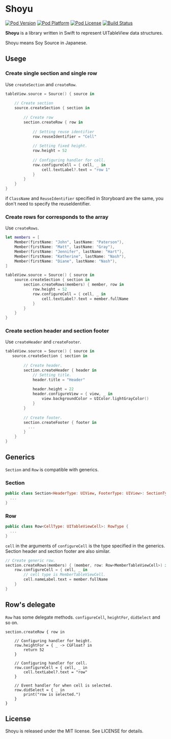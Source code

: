 # Shoyu

[![Pod Version](http://img.shields.io/cocoapods/v/Shoyu.svg?style=flat)](http://cocoadocs.org/docsets/Shoyu/)
[![Pod Platform](http://img.shields.io/cocoapods/p/Shoyu.svg?style=flat)](http://cocoadocs.org/docsets/Shoyu/)
[![Pod License](http://img.shields.io/cocoapods/l/Shoyu.svg?style=flat)](http://opensource.org/licenses/MIT)
[![Build Status](https://travis-ci.org/yukiasai/Shoyu.svg?branch=master)](https://travis-ci.org/yukiasai/Shoyu)


**Shoyu** is a library written in Swift to represent UITableView data structures.

Shoyu means Soy Source in Japanese.

## Usege

### Create single section and single row

Use `createSection` and `createRow`.

``` swift
tableView.source = Source() { source in
    
    // Create section
    source.createSection { section in
        
        // Create row
        section.createRow { row in
            
            // Setting reuse identifier
            row.reuseIdentifier = "Cell"
            
            // Setting fixed height.
            row.height = 52
            
            // Configuring handler for cell.
            row.configureCell = { cell, _ in
                cell.textLabel?.text = "row 1"
            }
        }
    }
}
```

if `ClassName` and `ReuseIdentifier` specified in Storyboard are the same, you don't need to specify the reuseIdentifier.

### Create rows for corresponds to the array

Use `createRows`.

``` swift
let members = [
    Member(firstName: "John", lastName: "Paterson"),
    Member(firstName: "Matt", lastName: "Gray"),
    Member(firstName: "Jennifer", lastName: "Hart"),
    Member(firstName: "Katherine", lastName: "Nash"),
    Member(firstName: "Diane", lastName: "Nash"),
]

tableView.source = Source() { source in
    source.createSection { section in
        section.createRows(members) { member, row in
            row.height = 52
            row.configureCell = { cell, _ in
                cell.textLabel?.text = member.fullName
            }
        }
    }
}
```

### Create section header and section footer

Use `createHeader` and `createFooter`.

``` swift
tableView.source = Source() { source in
   source.createSection { section in
        
        // Create header.
        section.createHeader { header in
            // Setting title.
            header.title = "Header"
            
            header.height = 22
            header.configureView = { view, _ in
                view.backgroundColor = UIColor.lightGrayColor()
            }
        }
        
        // Create footer.
        section.createFooter { footer in
          ...
        }
    }
}
```

## Generics

`Section` and `Row` is compatible with generics.

### Section

``` swift
public class Section<HeaderType: UIView, FooterType: UIView>: SectionType {
  ...
}
```

### Row

``` swift
public class Row<CellType: UITableViewCell>: RowType {
  ...
}
```

`cell` in the arguments of `configureCell` is the type specified in the generics.
Section header and section footer are also similar.

``` swift
// Create generic row.
section.createRows(members) { (member, row: Row<MemberTableViewCell>) in
    row.configureCell = { cell, _ in
        // cell type is MemberTableViewCell.
        cell.nameLabel.text = member.fullName
    }
}
```

## Row's delegate

`Row` has some delegate methods. `configureCell`, `heightFor`, `didSelect` and so on.

```
section.createRow { row in
    
    // Configuring handler for height.
    row.heightFor = { _ -> CGFloat? in
        return 52
    }
    
    // Configuring handler for cell.
    row.configureCell = { cell, _ in
        cell.textLabel?.text = "row"
    }
    
    // Event handler for when cell is selected.
    row.didSelect = { _ in
        print("row is selected.")
    }
}
```

## License

Shoyu is released under the MIT license. See LICENSE for details.
